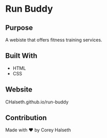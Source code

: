 # Run Buddy

## Purpose
A webiste that offers fitness training services.

## Built With
* HTML
* CSS

## Website
CHalseth.github.io/run-buddy

## Contribution
Made with ❤️ by Corey Halseth
